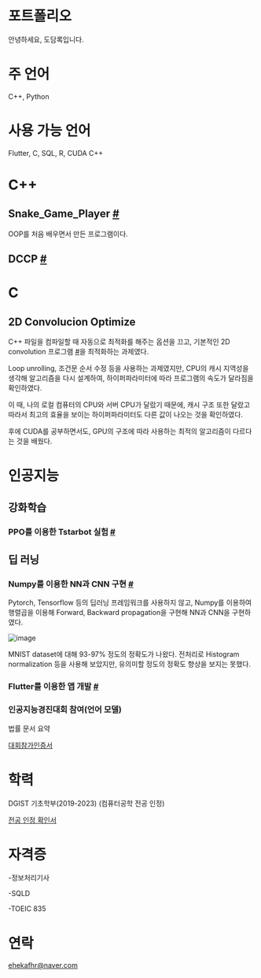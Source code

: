 # 포트폴리오
안녕하세요, 도담록입니다.

# 주 언어

C++, Python

# 사용 가능 언어

Flutter, C, SQL, R, CUDA C++


# C++

## Snake_Game_Player [#](https://github.com/ehekafhr/DGIST_ASSIGNMENTS/blob/main/HW4/MyPlayer.cpp)

OOP를 처음 배우면서 만든 프로그램이다. 

## DCCP [#](https://github.com/sadgabriel/DCCP)


# C

## 2D Convolucion Optimize 

C++ 파일을 컴파일할 때 자동으로 최적화를 해주는 옵션을 끄고, 기본적인 2D convolution 프로그램 [#](https://github.com/ehekafhr/DGIST_ASSIGNMENTS/blob/main/systemprogramming_optimize/proj.c)을 최적화하는 과제였다.

Loop unrolling, 조건문 순서 수정 등을 사용하는 과제였지만, CPU의 캐시 지역성을 생각해 알고리즘을 다시 설계하여, 하이퍼파라미터에 따라 프로그램의 속도가 달라짐을 확인하였다.

이 때, 나의 로컬 컴퓨터의 CPU와 서버 CPU가 달랐기 때문에, 캐시 구조 또한 달랐고 따라서 최고의 효율을 보이는 하이퍼파라미터도 다른 값이 나오는 것을 확인하였다.

후에 CUDA를 공부하면서도, GPU의 구조에 따라 사용하는 최적의 알고리즘이 다르다는 것을 배웠다.

# 인공지능

## 강화학습

### PPO를 이용한 Tstarbot 실험 [#](https://github.com/ehekafhr/TStarBot1)

## 딥 러닝

### Numpy를 이용한 NN과 CNN 구현 [#](https://github.com/ehekafhr/DGIST_ASSIGNMENTS/tree/main/%EB%94%A5%EB%9F%AC%EB%8B%9D%EA%B0%9C%EB%A1%A0/PA1_201911050_%EB%8F%84%EB%8B%B4%EB%A1%9D)

Pytorch, Tensorflow 등의 딥러닝 프레임워크를 사용하지 않고, Numpy를 이용하여 행렬곱을 이용해 Forward, Backward propagation을 구현해 NN과 CNN을 구현하였다.

![image](https://github.com/user-attachments/assets/62cacd07-c9ee-47ce-872d-a11847f9806d)

MNIST dataset에 대해 93-97% 정도의 정확도가 나왔다. 전처리로 Histogram normalization 등을 사용해 보았지만, 유의미할 정도의 정확도 향상을 보지는 못했다.

### Flutter를 이용한 앱 개발 [#](https://github.com/ehekafhr/od_ugrp_ehekafhr)

### 인공지능경진대회 참여(언어 모델)

법률 문서 요약 

[대회참가인증서](https://github.com/user-attachments/files/18141398/default.pdf)


# 학력

DGIST 기초학부(2019-2023) (컴퓨터공학 전공 인정)

[전공 인정 확인서](https://github.com/user-attachments/files/18141400/201911050.pdf)

# 자격증

-정보처리기사

-SQLD

-TOEIC 835

# 연락
ehekafhr@naver.com
